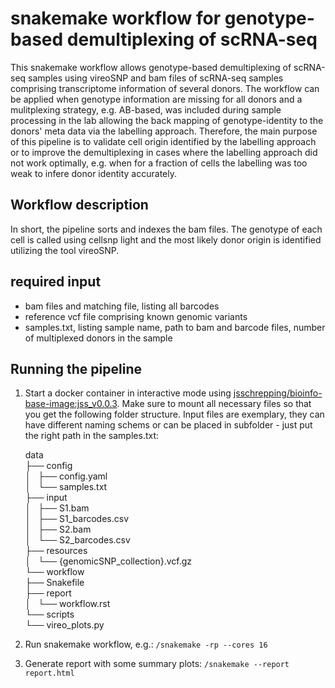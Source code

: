 # snakemake workflow for genotype-based demultiplexing of scRNA-seq

This snakemake workflow allows genotype-based demultiplexing of scRNA-seq samples using vireoSNP and bam files of scRNA-seq samples comprising
transcriptome information of several donors. The workflow can be applied when genotype information are missing for all donors and a mulitplexing
strategy, e.g. AB-based, was included during sample processing in the lab allowing the back mapping of genotype-identity to the donors' meta data
via the labelling approach. Therefore, the main purpose of this pipeline is to validate cell origin identified by the labelling approach or to
improve the demultiplexing in cases where the labelling approach did not work optimally, e.g. when for a fraction of cells the labelling was too
weak to infere donor identity accurately.

## Workflow description
In short, the pipeline sorts and indexes the bam files. The genotype of each cell is called using cellsnp light and the most likely donor origin
is identified utilizing the tool vireoSNP.

## required input
- bam files and matching file, listing all barcodes
- reference vcf file comprising known genomic variants
- samples.txt, listing sample name, path to bam and barcode files, number of multiplexed donors in the sample

## Running the pipeline
1. Start a docker container in interactive mode using [jsschrepping/bioinfo-base-image:jss_v0.0.3](https://hub.docker.com/r/jsschrepping/bioinfo-base-image). 
   Make sure to mount all necessary files so that you get the following folder structure. Input files are exemplary, they can have different naming
   schems or can be placed in subfolder - just put the right path in the samples.txt:

	data  
	├── config  
	│   ├── config.yaml  
	│   └── samples.txt  
	├── input  
	│   ├── S1.bam  
	│   ├── S1_barcodes.csv  
	│   ├── S2.bam  
	│   └── S2_barcodes.csv  
	├── resources  
	│   └── {genomicSNP_collection}.vcf.gz  
	└── workflow  
		├── Snakefile  
		├── report  
		│   └── workflow.rst  
		└── scripts  
			└── vireo_plots.py  

2. Run snakemake workflow, e.g.: `/snakemake -rp --cores 16`

3. Generate report with some summary plots: `/snakemake --report report.html`
